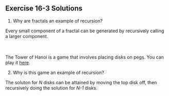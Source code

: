 ## Exercise 16-3 Solutions

1. Why are fractals an example of recursion?

Every small component of a fractal can be generated by recursively calling a larger component.

<br></br>
The Tower of Hanoi is a game that involves placing disks on pegs. You can play it [here](http://www.dynamicdrive.com/dynamicindex12/towerhanoi.htm).

2. Why is this game an example of recursion?

The soluton for *N* disks can be attained by moving the top disk off, then recursively doing the solution for *N-1* disks.

